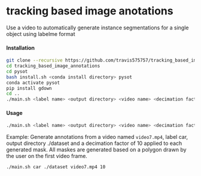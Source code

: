 
# tracking based image anotations

Use a video to automatically generate instance segmentations for a single object using labelme format

#### Installation

```bash
git clone --recursive https://github.com/travis575757/tracking_based_image_annotations
cd tracking_based_image_annotations
cd pysot
bash install.sh <conda install directory> pysot
conda activate pysot
pip install gdown
cd ..
./main.sh <label name> <output directory> <video name> <decimation factor>
```
#### Usage

```bash
./main.sh <label name> <output directory> <video name> <decimation factor>
```

Example: Generate annotations from a video named `video7.mp4`, label car, output directory ./dataset and a decimation factor of 10
applied to each generated mask.  All maskes are generated based on a polygon drawn by the user on the first video frame.
```bash
./main.sh car ./dataset video7.mp4 10
```

